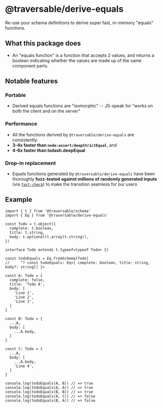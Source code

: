 # @traversable/derive-equals

Re-use your schema definitions to derive super fast, in-memory "equals" functions.

## What this package does

- An "equals function" is a function that accepts 2 values, and returns a boolean indicating whether the values
are made up of the same component parts.

## Notable features

### Portable
  - Derived equals functions are "isomorphic" -- JS-speak for "works on both the client and on the server"

### Performance
 - All the functions derived by `@traversable/derive-equals` are consistently:
  - **3-4x faster than `node:assert/deepStrictEqual`**, and 
  - **4-6x faster than lodash.deepEqual**

### Drop-in replacement

  - Equals functions generated by `@traversable/derive-equals` have been thoroughly 
    **fuzz-tested against millions of randomly generated inputs** 
    (via [`fast-check`](https://github.com/dubzzz/fast-check)) to make the transition
    seamless for our users


## Example

```typecript
import { t } from '@traversable/schema'
import { Eq } from '@traversable/derive-equals'

const Todo = t.object({
  complete: t.boolean,
  title: t.string,
  body: t.optional(t.array(t.string)),
})

interface Todo extends t.typeof<typeof Todo> {}

const todoEquals = Eq.fromSchema(Todo) 
//     ^? const todoEquals: Eq<{ complete: boolean, title: string, body?: string[] }>

const A: Todo = {
  complete: false,
  title: 'Todo A',
  body: [
    'Line 1',
    'Line 2',
    'Line 3',
  ]
}

const B: Todo = {
  ...A,
  body: [
    ...A.body,
  ]
}

const C: Todo = {
  ...A,
  body: [
    ...A.body,
    'Line 4',
  ]
}

console.log(todoEquals(A, B)) // => true
console.log(todoEquals(A, A)) // => true
console.log(todoEquals(B, B)) // => true
console.log(todoEquals(A, C)) // => false
console.log(todoEquals(B, A)) // => false
```
